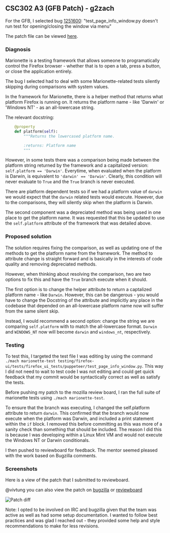 ## CSC302 A3 (GFB Patch) - g2zach

For the GFB, I selected bug [1251600](https://bugzilla.mozilla.org/show_bug.cgi?id=1251600): "test_page_info_window.py doesn't run test for opening/closing the window via menu"

The patch file can be viewed [here](1251600.patch).

### Diagnosis

Marionette is a testing framework that allows someone to programatically control the Firefox browser - whether that is to open a tab, press a button, or close the application entirely.

The bug I selected had to deal with some Marionette-related tests silently skipping during comparisons with system values.

In the framework for Marionette, there is a helper method that returns what platform Firefox is running on. It returns the platform name - like 'Darwin' or 'Windows NT' - as an all-lowercase string.

The relevant docstring:

```Python
    @property
    def platform(self):
        """Returns the lowercased platform name.

        :returns: Platform name
        """
```

However, in some tests there was a comparison being made between the platform string returned by the framework and a capitalized version: `self.platform == 'Darwin'`. Everytime, when evaluated when the platform is Darwin, is equivalent to `'darwin' == 'Darwin'`. Clearly, this condition will never evaluate to `True` and the `True` branch is never executed.

There are platform dependent tests so if we had a platform value of `darwin` we would expect that the `darwin` related tests would execute. However, due to the comparisons, they will silently skip when the platform is Darwin.

The second component was a depreciated method was being used in one place to get the platform name. It was requested that this be updated to use the `self.platform` attribute of the framework that was detailed above.

### Proposed solution

The solution requires fixing the comparison, as well as updating one of the methods to get the platform name from the framework. The method to attribute change is straight forward and is basically in the interests of code quality and removing depreciated methods.

However, when thinking about resolving the comparison, two are two options to fix this and have the `True` branch execute when it should. 

The first option is to change the helper attribute to return a captalized platform name - like `Darwin`. However, this can be dangerous - you would have to change the Docstring of the attribute and implicitly any place in the codebase that depended on an all-lowercase platform name now will suffer from the same silent skip.

Instead, I would recommend a second option: change the string we are comparing `self.platform` with to match the all-lowercase format. `Darwin` and `WINDOWS_NT` now will become `darwin` and `windows_nt`, respectively.

### Testing

To test this, I targeted the test file I was editing by using the command `./mach marionette-test testing/firefox-ui/tests/firefox_ui_tests/puppeteer/test_page_info_window.py`. This way I did not need to wait to test code I was not editing and could get quick feedback that my commit would be syntactically correct as well as satisfy the tests.

Before pushing my patch to the mozilla review board, I ran the full suite of marionette tests using `./mach marionette-test`.

To ensure that the branch was executing, I changed the self.platform attribute to return `darwin`. This confirmed that the branch would now execute when the platform was Darwin, and included a print statement within the `if` block. I removed this before committing as this was more of a sanity check than something that should be included. The reason I did this is because I was developing within a Linux Mint VM and would not execute the Windows NT or Darwin conditionals.

I then pushed to reviewboard for feedback. The mentor seemed pleased with the work based on Bugzilla comments.

### Screenshots

Here is a view of the patch that I submitted to reviewboard.

@vivtung you can also view the patch on [bugzilla](https://bugzilla.mozilla.org/attachment.cgi?id=8726067&action=diff) or [reviewboard](https://reviewboard.mozilla.org/r/37893/)

![Patch diff](http://i.imgur.com/pIfXB56.png?1 "Patch diff on bugzilla")

Note: I opted to be involved on IRC and bugzilla given that the team was active as well as had some setup documentation. I wanted to follow best practices and was glad I reached out - they provided some help and style recommendations to make for less revisions.
